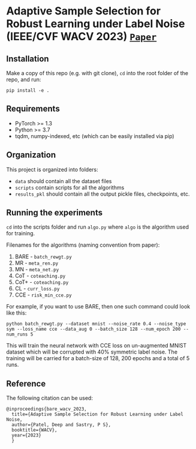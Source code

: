 # Adaptive Sample Selection for Robust Learning under Label Noise (IEEE/CVF WACV 2023) [`Paper`](https://arxiv.org/abs/2106.15292)

## Installation
Make a copy of this repo (e.g. with git clone), ```cd``` into the root folder of the repo, and run:
```
pip install -e .
```

## Requirements
- PyTorch >= 1.3
- Python >= 3.7
- tqdm, numpy-indexed, etc (which can be easily installed via pip)

## Organization
This project is organized into folders:
- ```data``` should contain all the dataset files
- ```scripts``` contain scripts for all the algorithms
- ```results_pkl``` should contain all the output pickle files, checkpoints, etc.

## Running the experiments
```cd``` into the scripts folder and run ```algo.py``` where ```algo```  is the algorithm used for training.

Filenames for the algorithms (naming convention from paper):
1. BARE - ```batch_rewgt.py```
2. MR - ```meta_ren.py```
3. MN - ```meta_net.py```
4. CoT - ```coteaching.py```
5. CoT+ - ```coteaching.py```
6. CL - ```curr_loss.py```
7. CCE - ```risk_min_cce.py```

For example, if you want to use BARE, then one such command could look like this:

```
python batch_rewgt.py --dataset mnist --noise_rate 0.4 --noise_type sym --loss_name cce --data_aug 0 --batch_size 128 --num_epoch 200 --num_runs 5 
```

This will train the neural network with CCE loss on un-augmented MNIST dataset which will be corrupted with 40% symmetric label noise. The training will be carried for a batch-size of 128, 200 epochs and a total of 5 runs.


## Reference

The following citation can be used:

```
@inproceedings{bare_wacv_2023,
  title={Adaptive Sample Selection for Robust Learning under Label Noise,
  author={Patel, Deep and Sastry, P S},
  booktitle={WACV},
  year={2023}
  }
```
